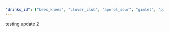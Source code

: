 ```yaml
---
"drinks_id": ["bees_knees", "clover_club", "aperol_sour", "gimlet", "pinkgin_and_tonic", "negroni", "brandy_flip", "aperol_spritz", "brown_derby", "campari_spritz", "french_75", "daiquiri", "manhattan", "mojito", "whisky_sour"]
---
```

testing update 2
